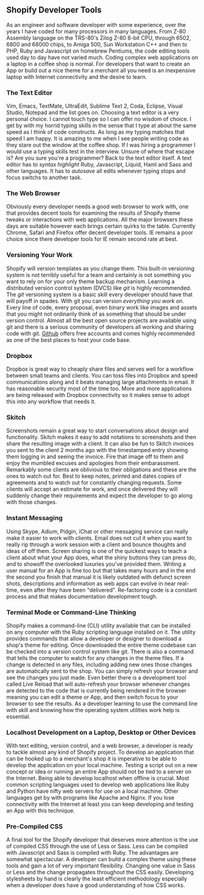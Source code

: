 ## Shopify Developer Tools ##

As an engineer and software developer with some experience, over the years I have coded for many processors in many languages. From Z-80 Assembly language on the TRS-80's Zilog Z-80 8-bit CPU, through 6502, 6800 and 68000 chips, to Amiga 500, Sun Workstation C++ and then to PHP, Ruby and Javascript on homebrew Pentiums, the code editing tools used day to day have not varied much. Coding complex web applications on a laptop in a coffee shop is normal. For developers that want to create an App or build out a nice theme for a merchant all you need is an inexpensive laptop with Internet connectivity and the desire to learn.

### The Text Editor ###

Vim, Emacs, TextMate, UltraEdit, Sublime Text 2, Coda, Eclipse, Visual Studio, Notepad and the list goes on. Choosing a text editor is a very personal choice. I cannot touch type so I can offer no wisdom of choice. I get by with my horrid typing skills in the sense that I type at about the same speed as I think of code constructs. As long as my typing matches that speed I am happy. It is amazing to me when I see people writing code as they stare out the window at the coffee shop. If I was hiring a programmer I would use a typing skills test in the interview. Unsure of where that escape is? Are you sure you're a programmer? Back to the text editor itself. A text editor has to *syntax highlight* Ruby, Javascript, Liquid, Haml and Sass and other languages. It has to *autosave* all edits whenever typing stops and focus switchs to another task. 

### The Web Browser ###

Obviously every developer needs a good web browser to work with, one that provides decent tools for examining the results of Shopify theme tweaks or interactions with web applications. All the major browsers these days are suitable however each brings certain quirks to the table. Currently Chrome, Safari and Firefox offer decent developer tools. IE remains a poor choice since there developer tools for IE remain second rate at best.

### Versioning Your Work ###

Shopify will version templates as you change them. This built-in versioning system is not terribly useful for a team and certainly is not something you want to rely on for your only theme backup mechanism. Learning a distributed version control system (DVCS) like *git* is highly recommended. The *git* versioning system is a basic skill every developer should have that will payoff in spades. With git you can version *everything you work on*. Every line of code, every proposal, even binary work like images and assets that you might not ordinarily think of as something that should be under version control. Almost all the best open source projects are available using git and there is a serious community of developers all working and sharing code with git. [Github](http://github.com) offers free accounts and comes highly recommended as one of the best places to host your code base.

### Dropbox ###

Dropbox is great way to cheaply share files and serves well for a workflow between small teams and clients. You can toss files into Dropbox and speed communications along and it beats managing large attachments in email. It has reasonable security most of the time too. More and more applications are being released with Dropbox connectivity so it makes sense to adopt this into any workflow that needs it.

### Skitch ###
 
Screenshots remain a great way to start conversations about design and functionality. Skitch makes it easy to add notations to screenshots and then share the resulting image with a client. It can also be fun to Skitch invoices you sent to the client 2 months ago with the timestamped entry showing them logging in and seeing the invoice. Fire that image off to them and enjoy the mumbled excuses and apologies from their embarassment. Remarkably some clients are oblivious to their obligations and these are the ones to watch out for. Best to keep notes, printed and dates copies of agreements and to watch out for constantly changing requests. Some clients will accept an estimate for work, and once delivered they will suddenly change their requirements and expect the developer to go along with those changes. 

### Instant Messaging ###
 
Using Skype, Adium, Pidgin, iChat or other messaging service can really make it easier to work with clients. Email does not cut it when you want to really rip through a work session with a client and bounce thoughts and ideas of off them. Screen sharing is one of the quickest ways to teach a client about what your App does, what the shiny buttons they can press do, and to showoff the overlooked luxuries you've provided them. Writing a user manual for an App is fine too but that takes many hours and in the end the second you finish that manual it is likely outdated with defunct screen shots, descriptions and information as web apps can evolve in near real-time, even after they have been "delivered". Re-factoring code is a constant process and that makes documentation development tough. 

### Terminal Mode or Command-Line Thinking ###

Shopify makes a command-line (CLI) utility available that can be installed on any computer with the Ruby scripting language installed on it. The utility provides commands that allow a developer or designer to download a shop's theme for editing. Once downloaded the entire theme codebase can be checked into a version control system like git. There is also a command that tells the computer to watch for any changes in the theme files. If a change is detected in any files, including adding new ones those changes are automatically sent to the shop. You can simply refresh your browser and see the changes you just made. Even better there is a development tool called Live Reload that will auto-refresh your browser whenever changes are detected to the code that is currently being rendered in the browser meaning you can edit a theme or App, and then switch focus to your browser to see the results. As a developer learning to use the command line with skill and knowing how the operating system utilities work help is essential.

### Localhost Development on a Laptop, Desktop or Other Devices ###

With text editing, version control, and a web browser, a developer is ready to tackle almost any kind of Shopify project. To develop an application that can be hooked up to a merchant's shop it is imperative to be able to develop the application on your local machine. Testing a script out on a new concept or idea or running an entire App should not be tied to a server on the Internet. Being able to develop localhost when offline is crucial. Most common scripting languages used to develop web applications like Ruby and Python have nifty web servers for use on a local machine. Other languages get by with programs like Apache and Nginx. If you lose connectivity with the Internet at least you can keep developing and testing an App with this technique.  

### Pre-Compiled CSS ###

A final tool for the Shopify developer that deserves more attention is the use of compiled CSS through the use of Less or Sass. Less can be compiled with Javascript and Sass is compiled with Ruby. The advantages are somewhat spectacular. A developer can build a complex theme using these tools and gain a lot of very important flexibility. Changing one value in Sass or Less and the change propagates throughout the CSS easily. Developing stylesheets by hand is clearly the least efficient methodology especially when a developer does have a good understanding of how CSS works.
     